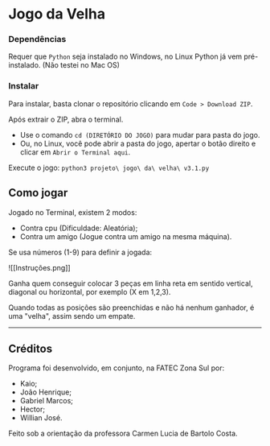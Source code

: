 # Jogo da Velha

### Dependências

Requer que `Python` seja instalado no Windows, no Linux Python já vem pré-instalado. (Não testei no Mac OS)

### Instalar
Para instalar, basta clonar o repositório clicando em `Code > Download ZIP`.

Após extrair o ZIP, abra o terminal.

- Use o comando `cd (DIRETÓRIO DO JOGO)` para mudar para pasta do jogo.
- Ou, no Linux, você pode abrir a pasta do jogo, apertar o botão direito e clicar em `Abrir o Terminal aqui`.

Execute o jogo:
`python3 projeto\ jogo\ da\ velha\ v3.1.py`

## Como jogar

Jogado no Terminal, existem 2 modos:

- Contra cpu (Dificuldade: Aleatória);
- Contra um amigo (Jogue contra um amigo na mesma máquina).

Se usa números (1-9) para definir a jogada:

![[Instruções.png]]

Ganha quem conseguir colocar 3 peças em linha reta em sentido vertical, diagonal ou horizontal, por exemplo (X em 1,2,3).

Quando todas as posições são preenchidas e não há nenhum ganhador, é uma "velha", assim sendo um empate.

---
## Créditos

Programa foi desenvolvido, em conjunto, na FATEC Zona Sul por:

- Kaio;
- João Henrique;
- Gabriel Marcos;
- Hector;
- Willian José.

Feito sob a orientação da professora Carmen Lucia de Bartolo Costa.